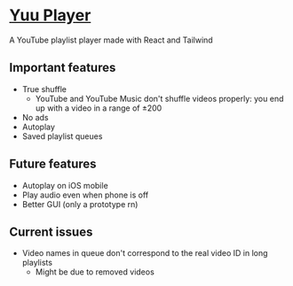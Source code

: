 # [Yuu Player](https://yuu.pages.dev/)
A YouTube playlist player made with React and Tailwind

## Important features
- True shuffle
  - YouTube and YouTube Music don't shuffle videos properly: you end up with a video in a range of ±200
- No ads
- Autoplay
- Saved playlist queues

## Future features
- Autoplay on iOS mobile
- Play audio even when phone is off
- Better GUI (only a prototype rn)

## Current issues
- Video names in queue don't correspond to the real video ID in long playlists
  - Might be due to removed videos
